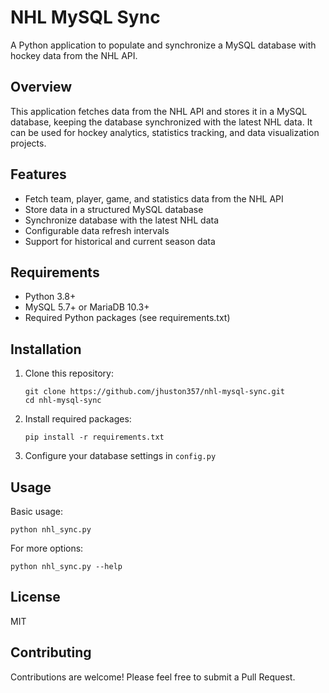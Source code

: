 # NHL MySQL Sync

A Python application to populate and synchronize a MySQL database with hockey data from the NHL API.

## Overview

This application fetches data from the NHL API and stores it in a MySQL database, keeping the database synchronized with the latest NHL data. It can be used for hockey analytics, statistics tracking, and data visualization projects.

## Features

- Fetch team, player, game, and statistics data from the NHL API
- Store data in a structured MySQL database
- Synchronize database with the latest NHL data
- Configurable data refresh intervals
- Support for historical and current season data

## Requirements

- Python 3.8+
- MySQL 5.7+ or MariaDB 10.3+
- Required Python packages (see requirements.txt)

## Installation

1. Clone this repository:
   ```
   git clone https://github.com/jhuston357/nhl-mysql-sync.git
   cd nhl-mysql-sync
   ```

2. Install required packages:
   ```
   pip install -r requirements.txt
   ```

3. Configure your database settings in `config.py`

## Usage

Basic usage:
```
python nhl_sync.py
```

For more options:
```
python nhl_sync.py --help
```

## License

MIT

## Contributing

Contributions are welcome! Please feel free to submit a Pull Request.